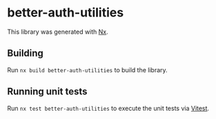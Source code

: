 # better-auth-utilities

This library was generated with [Nx](https://nx.dev).

## Building

Run `nx build better-auth-utilities` to build the library.

## Running unit tests

Run `nx test better-auth-utilities` to execute the unit tests via [Vitest](https://vitest.dev/).

